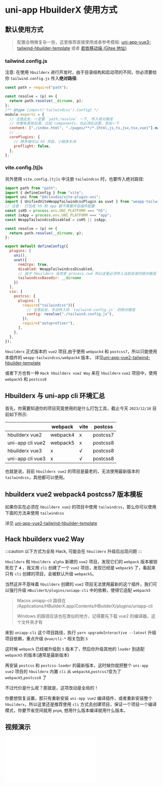 # uni-app HbuilderX 使用方式

## 默认使用方式

> 配置会稍微复杂一些，这里推荐直接使用或者参考模板: [uni-app-vue3-tailwind-hbuilder-template](https://github.com/sonofmagic/uni-app-vue3-tailwind-hbuilder-template) 或者 [若依移动端 (Gitee 地址)](https://gitee.com/sonofmagic/RuoYi-App)

### tailwind.config.js

注意: 在使用 `hbuilderx` 进行开发时，由于目录结构和启动项的不同，你必须要给你 `tailwind.config.js` 传入**绝对路径**:

```js title="tailwind.config.js"
const path = require("path");

const resolve = (p) => {
  return path.resolve(__dirname, p);
};
/** @type {import('tailwindcss').Config} */
module.exports = {
  // 注意此处，一定要 `path.resolve` 一下, 传入绝对路径
  // 你要有其他目录，比如 components，也必须在这里，添加一下
  content: ["./index.html", "./pages/**/*.{html,js,ts,jsx,tsx,vue}"].map(resolve),
  // ...
  corePlugins: {
    // 跨多端可以 h5 开启，小程序关闭
    preflight: false,
  },
};
```

### vite.config.[tj]s

另外使用 `vite.config.[tj]s` 中注册 `tailwindcss` 时，也要传入绝对路径:

```js title="vite.config.[tj]s"
import path from "path";
import { defineConfig } from "vite";
import uni from "@dcloudio/vite-plugin-uni";
import { UnifiedViteWeappTailwindcssPlugin as uvwt } from "weapp-tailwindcss/vite";
// 注意： 打包成 h5 和 app 都不需要开启插件配置
const isH5 = process.env.UNI_PLATFORM === "h5";
const isApp = process.env.UNI_PLATFORM === "app";
const WeappTailwindcssDisabled = isH5 || isApp;

const resolve = (p) => {
  return path.resolve(__dirname, p);
};

export default defineConfig({
  plugins: [
    uni(), 
    uvwt({
      rem2rpx: true,
      disabled: WeappTailwindcssDisabled,
      // 由于 hbuilderx 会改变 process.cwd 所以这里必须传入当前目录的绝对路径
      tailwindcssBasedir: __dirname
    })
  ],
  css: {
    postcss: {
      plugins: [
        require("tailwindcss")({
          // 注意此处，手动传入你 `tailwind.config.js` 的绝对路径
          config: resolve("./tailwind.config.js"),
        }),
        require("autoprefixer"),
      ],
    },
  },
});
```

`hbuilderx` 正式版本的 `vue2` 项目,由于使用 `webpack4` 和 `postcss7`，所以只能使用本插件的 `weapp-tailwindcss/webpack4` 版本， 详见[uni-app-vue2-tailwind-hbuilder-template](https://github.com/sonofmagic/uni-app-vue2-tailwind-hbuilder-template)

或者下方也有一种 `Hack hbuilderx vue2 Way` 来在 `hbuilderx` `vue2` 项目中，使用 `webpack5` 和 `postcss8`

<!-- 另外出于开发体验的角度，还是推荐使用 `vscode` 作为你的开发工具，`hbuilderx` 只用于进行原生发布调试与 `ucloud` 部署用。 -->

## Hbuilderx 与 uni-app cli 环境汇总

首先，你需要知道你的项目究竟使用的是什么打包工具，截止今天 `2023/12/18` 目前如下所示:

|                  | webpack  | vite | postcss  |
| ---------------- | -------- | ---- | -------- |
| hbuilderx vue2   | webpack4 | x    | postcss7 |
| uni-app cli vue2 | webpack5 | x    | postcss8 |
| hbuilderx vue3   | x        | √    | postcss8 |
| uni-app cli vue3 | x        | √    | postcss8 |

也就是说，目前 `hbuilderx vue2` 的项目是最老的，无法使用最新版本的 `tailwindcss`，其他都可以使用。


## hbuilderx vue2 webpack4 postcss7 版本模板

如果你实在必须在 `hbuilderx vue2` 的项目中使用 `tailwindcss`，那么你可以使用下面的方法来使用 `tailwindcss`

详见 [uni-app-vue2-tailwind-hbuilder-template](https://github.com/icebreaker-trash/uni-app-vue2-tailwind-hbuilder-template)

## Hack hbuilderx vue2 Way

:::caution
以下方式为全局 Hack, 可能会在 `hbuilderx` 升级后出现问题
:::

`hbuilderx` 和 `hbuilderx alpha` 新建的 `vue2` 项目，发现它们的 `webpack` 版本被锁死在了 **`4`** ，我又用 `cli` 创建了一个 `vue2` 项目，发现已经是 `webpack5` 了，看起来只有 `cli` 创建的项目，会被默认升级 `webpack5`。

当然这并不意味着 `hbuilderx` 创建的 `vue2` 项目无法使用最新的这个插件，我们可以强行升级 `HBuilderX/plugins/uniapp-cli` 中的依赖，使得它适配 `webpack5`

> Macos uniapp-cli 路径在  /Applications/HBuilderX.app/Contents/HBuilderX/plugins/uniapp-cli
>
> Windows 的路径应该也在类似的地方，记得要先下载 vue2 的编译器，这个文件夹才有

来到 `uniapp-cli` 这个项目路径，执行 `yarn upgradeInteractive --latest` 升级项目依赖，重点升级 `@vue/cli-*` 相关包到 `5`

这时候 `webpack` 已经被升级到 `5` 版本了，然后你升级其他的 `loader` 到适配 `webpack5` 的版本(通常是最新版本)

再安装 `postcss` 和 `postcss-loader` 的最新版本，这时候你就把整个 `uni-app vue2` 项目的 `hbuilderx` 内置 `cli` 从 `webpack4`,`postcss7`变为了 `webpack5`,`postcss8` 了

不过代价是什么呢？那就是，这项改动是全局的！

你要想恢复设置，那只有重新安装 `uni-app vue2` 编译插件，或者重新安装整个 `hbuilderx`，所以这里还是推荐使用 `cli` 方式去创建项目，保证一个项目一个编译模式，你要节省空间就用 `pnpm`, 想用什么版本编译就用什么版本。

## 视频演示

<iframe src="//player.bilibili.com/player.html?aid=411561123&bvid=BV1EV41197Ps&cid=1413438914&p=1&autoplay=0" scrolling="no" border="0" frameborder="no" framespacing="0" allowfullscreen="true"> </iframe>

